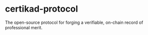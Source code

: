 # certikad-protocol
The open-source protocol for forging a verifiable, on-chain record of professional merit.

